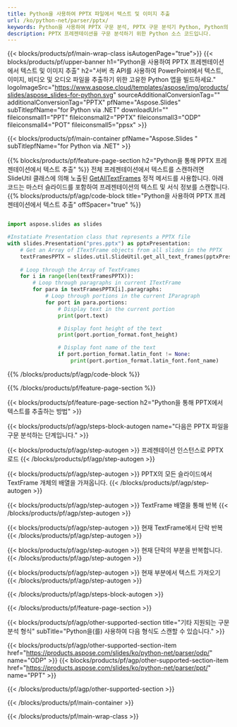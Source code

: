 ```yaml
---
title: Python을 사용하여 PPTX 파일에서 텍스트 및 이미지 추출
url: /ko/python-net/parser/pptx/
keywords: Python을 사용하여 PPTX 구문 분석, PPTX 구문 분석기 Python, Python의 PPTX에서 데이터 추출, Python을 사용하여 PPTX에서 텍스트 추출, Python을 사용하여 PPTX에서 이미지 추출
description: PPTX 프레젠테이션을 구문 분석하기 위한 Python 소스 코드입니다.
---
```


{{< blocks/products/pf/main-wrap-class isAutogenPage="true">}}
{{< blocks/products/pf/upper-banner h1="Python을 사용하여 PPTX 프레젠테이션에서 텍스트 및 이미지 추출" h2="서버 측 API를 사용하여 PowerPoint에서 텍스트, 이미지, 비디오 및 오디오 파일을 추출하기 위한 고유한 Python 앱을 빌드하세요." logoImageSrc="https://www.aspose.cloud/templates/aspose/img/products/slides/aspose_slides-for-python.svg" sourceAdditionalConversionTag="" additionalConversionTag="PPTX" pfName="Aspose.Slides" subTitlepfName="for Python via .NET" downloadUrl="" fileiconsmall1="PPT" fileiconsmall2="PPTX" fileiconsmall3="ODP" fileiconsmall4="POT" fileiconsmall5="ppsx" >}}

{{< blocks/products/pf/main-container pfName="Aspose.Slides " subTitlepfName="for Python via .NET" >}}

{{% blocks/products/pf/feature-page-section  h2="Python을 통해 PPTX 프레젠테이션에서 텍스트 추출" %}}
전체 프레젠테이션에서 텍스트를 스캔하려면 SlideUtil 클래스에 의해 노출된 [GetAllTextFrames](https://reference.aspose.com/slides/python-net/aspose.slides.util/slideutil/) 정적 메서드를 사용합니다. 아래 코드는 마스터 슬라이드를 포함하여 프레젠테이션의 텍스트 및 서식 정보를 스캔합니다.
{{% blocks/products/pf/agp/code-block title="Python을 사용하여 PPTX 프레젠테이션에서 텍스트 추출" offSpacer="true" %}}

```py

import aspose.slides as slides

#Instatiate Presentation class that represents a PPTX file
with slides.Presentation("pres.pptx") as pptxPresentation:
    # Get an Array of ITextFrame objects from all slides in the PPTX
    textFramesPPTX = slides.util.SlideUtil.get_all_text_frames(pptxPresentation, True)
    
    # Loop through the Array of TextFrames
    for i in range(len(textFramesPPTX)):
	    # Loop through paragraphs in current ITextFrame
        for para in textFramesPPTX[i].paragraphs:
            # Loop through portions in the current IParagraph
            for port in para.portions:
			    # Display text in the current portion
                print(port.text)

    			# Display font height of the text
                print(port.portion_format.font_height)

			    # Display font name of the text
                if port.portion_format.latin_font != None:
                    print(port.portion_format.latin_font.font_name)
```

{{% /blocks/products/pf/agp/code-block %}}

{{% /blocks/products/pf/feature-page-section %}}

{{< blocks/products/pf/feature-page-section  h2="Python을 통해 PPTX에서 텍스트를 추출하는 방법" >}}

{{< blocks/products/pf/agp/steps-block-autogen name="다음은 PPTX 파일을 구문 분석하는 단계입니다." >}}

{{< blocks/products/pf/agp/step-autogen >}}
프레젠테이션 인스턴스로 PPTX 로드
{{< /blocks/products/pf/agp/step-autogen >}}

{{< blocks/products/pf/agp/step-autogen >}}
PPTX의 모든 슬라이드에서 TextFrame 개체의 배열을 가져옵니다.
{{< /blocks/products/pf/agp/step-autogen >}}

{{< blocks/products/pf/agp/step-autogen >}}
TextFrame 배열을 통해 반복
{{< /blocks/products/pf/agp/step-autogen >}}

{{< blocks/products/pf/agp/step-autogen >}}
현재 TextFrame에서 단락 반복
{{< /blocks/products/pf/agp/step-autogen >}}

{{< blocks/products/pf/agp/step-autogen >}}
현재 단락의 부분을 반복합니다.
{{< /blocks/products/pf/agp/step-autogen >}}

{{< blocks/products/pf/agp/step-autogen >}}
현재 부분에서 텍스트 가져오기
{{< /blocks/products/pf/agp/step-autogen >}}

{{< /blocks/products/pf/agp/steps-block-autogen >}}

{{< /blocks/products/pf/feature-page-section >}}

{{< blocks/products/pf/agp/other-supported-section title="기타 지원되는 구문 분석 형식" subTitle="Python을(를) 사용하여 다음 형식도 스캔할 수 있습니다." >}}

{{< blocks/products/pf/agp/other-supported-section-item href="https://products.aspose.com/slides/ko/python-net/parser/odp/" name="ODP" >}}
{{< blocks/products/pf/agp/other-supported-section-item href="https://products.aspose.com/slides/ko/python-net/parser/ppt/" name="PPT" >}}


{{< /blocks/products/pf/agp/other-supported-section >}}

{{< /blocks/products/pf/main-container >}}
    
{{< /blocks/products/pf/main-wrap-class >}}